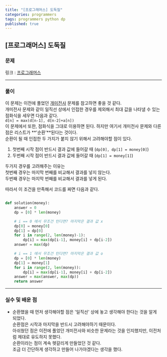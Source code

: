 ```yaml
---
title: "[프로그래머스] 도둑질"
categories: programmers
tags: programmers python dp
published: true
---
```


## [프로그래머스] 도둑질

### 문제

링크 : [프로그래머스](https://programmers.co.kr/learn/courses/30/lessons/42897)

---

### 풀이

이 문제는 이전에 풀었던 [개미전사](https://hyuns1102.github.io/boj/BOJ-18/) 문제를 참고하면 좋을 것 같다.  
개미전사 문제와 같이 일직선 상에서 인접한 경우를 제외해서 최대 값을 나타낼 수 있는 점화식을 세우면 다음과 같다.  
`d[n] = max(d[n-1], d[n-2]+a[n])`  
이 문제에서 또한, 점화식을 그대로 이용하면 된다. 하지만 여기서 개미전사 문제와 다른 점은 리스트가 **'순환'**된다는 것이다.  
순환이 될 때 인접한 두 가지가 붙지 않기 위해서 고려해야할 점이 있다.

1. 첫번째 시작 점이 반드시 결과 값에 들어갈 때 (`dp[0], dp[1] = money[0]`)
2. 두번째 시작 점이 반드시 결과 값에 들어갈 때 (`dp[1] = money[1]`)

두가지 경우를 고려해주는 이유는  
첫번째 경우는 마지막 번째를 비교해서 결과를 넣지 않는다.  
두번째 경우는 마지막 번째를 비교해서 결과를 넣게 된다.

따라서 이 조건을 만족해서 코드를 짜면 다음과 같다.

```python

def solution(money):
    answer = 0
    dp = [0] * len(money)

    # i == 0 에서 무조건 턴다면? 마지막은 결과 값 x
    dp[0] = money[0]
    dp[1] = dp[0]
    for i in range(2, len(money)-1):
        dp[i] = max(dp[i-1], money[i] + dp[i-2])
    answer = max(dp)

    # i == 1 에서 무조건 턴다면? 마지막은 결과 값 o
    dp = [0] * len(money)
    dp[1] = money[1]
    for i in range(2, len(money)):
        dp[i] = max(dp[i-1], money[i] + dp[i-2])
    answer = max(answer, max(dp))
    return answer

```

---

### 실수 및 배운 점

- 순환했을 때 먼저 생각해야할 점은 '일직선' 상에 놓고 생각해야 한다는 것을 알게 되었다.  
  순환점은 시작과 마지막을 반드시 고려해야하기 때문이다.  
  아쉬웠던 점은 이전에 풀었던 개미전사와 비슷한 문제라는 것을 인지했지만, 이전처럼 제대로 유도하지 못했다.  
  순환이라는 점이 계속 헷갈리게 만들었던 것 같다.  
  조금 더 간단하게 생각하고 만들어 나가야겠다는 생각을 했다.
